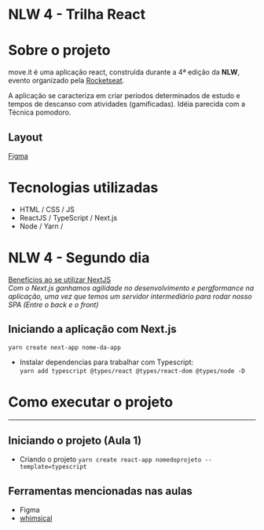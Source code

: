 # NLW 4 - Trilha React
# Sobre o projeto

move.it é uma aplicação react, construída durante a 4ª edição da **NLW**, evento organizado pela [Rocketseat](https://rocketseat.com.br/ "Site da Rocketseat").

A aplicação se caracteriza em criar períodos determinados de estudo e tempos de descanso com atividades (gamificadas). Idéia parecida com a Técnica pomodoro.

## Layout 
[Figma](https://www.figma.com/file/ge20pu3ofMOKoliUyKx1Nl/?viewer=1&node-id=160:2761)

# Tecnologias utilizadas
- HTML / CSS / JS 
- ReactJS / TypeScript / Next.js
- Node / Yarn / 

# NLW 4 - Segundo dia
[Benefícios ao se utilizar NextJS](https://medium.com/techbloghotmart/o-que-%C3%A9-server-side-rendering-e-como-usar-na-pr%C3%A1tica-a840d76a6dca)   
_Com o Next.js ganhamos agilidade no desenvolvimento e pergformance na aplicação, uma vez que temos um servidor intermediário para rodar nosso SPA (Entre o back e o front)_

## Iniciando a aplicação com Next.js
`yarn create next-app nome-da-app`

- Instalar dependencias para trabalhar com Typescript:   
`yarn add typescript @types/react @types/react-dom @types/node -D`


# Como executar o projeto   
________________________________________________________________________________________________________________________
## Iniciando o projeto (Aula 1)
- Criando o projeto
`yarn create react-app nomedoprojeto --template=typescript`
## Ferramentas mencionadas nas aulas
- Figma
- [whimsical](https://whimsical.com/)